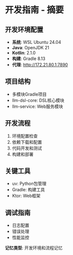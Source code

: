 # 开发指南 - 摘要

## 开发环境配置
- **系统**: WSL Ubuntu 24.04
- **Java**: OpenJDK 21
- **Kotlin**: 2.1.0
- **构建**: Gradle 8.13
- **代理**: http://172.21.80.1:7890

## 项目结构
- 多模块Gradle项目
- llm-dsl-core: DSL核心模块
- llm-service: Web服务模块

## 开发流程
1. 环境配置检查
2. 依赖下载和配置
3. 代码开发和测试
4. 构建和部署

## 关键工具
- uv: Python包管理
- Gradle: 构建工具
- Ktor: Web框架

## 调试指南
- 日志配置
- 错误处理
- 性能监控

**记忆类型**: 开发环境和流程记忆
